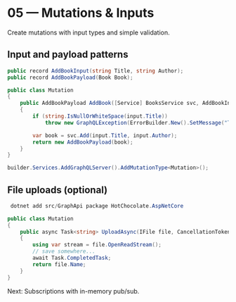 # 05 — Mutations & Inputs

Create mutations with input types and simple validation.

## Input and payload patterns
```csharp
public record AddBookInput(string Title, string Author);
public record AddBookPayload(Book Book);

public class Mutation
{
    public AddBookPayload AddBook([Service] BooksService svc, AddBookInput input)
    {
        if (string.IsNullOrWhiteSpace(input.Title))
            throw new GraphQLException(ErrorBuilder.New().SetMessage("Title is required").SetCode("VALIDATION_ERROR").Build());

        var book = svc.Add(input.Title, input.Author);
        return new AddBookPayload(book);
    }
}

builder.Services.AddGraphQLServer().AddMutationType<Mutation>();
```

## File uploads (optional)
```powershell
 dotnet add src/GraphApi package HotChocolate.AspNetCore
```

```csharp
public class Mutation
{
    public async Task<string> UploadAsync(IFile file, CancellationToken ct)
    {
        using var stream = file.OpenReadStream();
        // save somewhere...
        await Task.CompletedTask;
        return file.Name;
    }
}
```

Next: Subscriptions with in-memory pub/sub.
